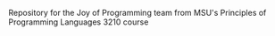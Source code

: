 Repository for the Joy of Programming team from MSU's Principles of Programming Languages 3210 course

